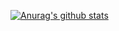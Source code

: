 [![Anurag's github stats](https://github-readme-stats.vercel.app/api?username=ceosss&hide=contribs,prs&count_private=true)](https://github.com/anuraghazra/github-readme-stats)
